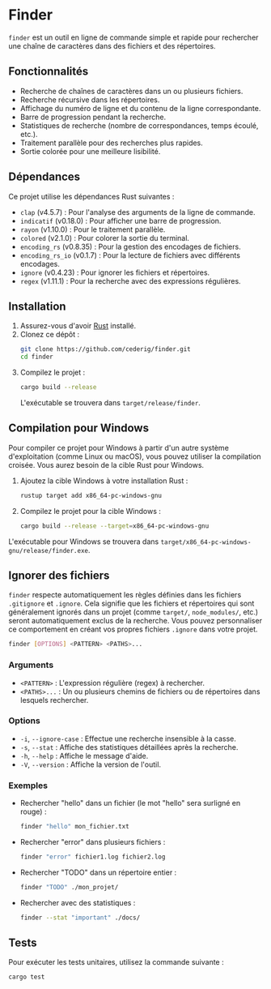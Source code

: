 # Finder

`finder` est un outil en ligne de commande simple et rapide pour rechercher une chaîne de caractères dans des fichiers et des répertoires.

## Fonctionnalités

- Recherche de chaînes de caractères dans un ou plusieurs fichiers.
- Recherche récursive dans les répertoires.
- Affichage du numéro de ligne et du contenu de la ligne correspondante.
- Barre de progression pendant la recherche.
- Statistiques de recherche (nombre de correspondances, temps écoulé, etc.).
- Traitement parallèle pour des recherches plus rapides.
- Sortie colorée pour une meilleure lisibilité.

## Dépendances

Ce projet utilise les dépendances Rust suivantes :

- `clap` (v4.5.7) : Pour l'analyse des arguments de la ligne de commande.
- `indicatif` (v0.18.0) : Pour afficher une barre de progression.
- `rayon` (v1.10.0) : Pour le traitement parallèle.
- `colored` (v2.1.0) : Pour colorer la sortie du terminal.
- `encoding_rs` (v0.8.35) : Pour la gestion des encodages de fichiers.
- `encoding_rs_io` (v0.1.7) : Pour la lecture de fichiers avec différents encodages.
- `ignore` (v0.4.23) : Pour ignorer les fichiers et répertoires.
- `regex` (v1.11.1) : Pour la recherche avec des expressions régulières.

## Installation

1.  Assurez-vous d'avoir [Rust](https://www.rust-lang.org/tools/install) installé.
2.  Clonez ce dépôt :
    ```sh
    git clone https://github.com/cederig/finder.git
    cd finder
    ```
3.  Compilez le projet :
    ```sh
    cargo build --release
    ```
    L'exécutable se trouvera dans `target/release/finder`.

## Compilation pour Windows

Pour compiler ce projet pour Windows à partir d'un autre système d'exploitation (comme Linux ou macOS), vous pouvez utiliser la compilation croisée. Vous aurez besoin de la cible Rust pour Windows.

1.  Ajoutez la cible Windows à votre installation Rust :
    ```sh
    rustup target add x86_64-pc-windows-gnu
    ```

2.  Compilez le projet pour la cible Windows :
    ```sh
    cargo build --release --target=x86_64-pc-windows-gnu
    ```

L'exécutable pour Windows se trouvera dans `target/x86_64-pc-windows-gnu/release/finder.exe`.

## Ignorer des fichiers

`finder` respecte automatiquement les règles définies dans les fichiers `.gitignore` et `.ignore`. Cela signifie que les fichiers et répertoires qui sont généralement ignorés dans un projet (comme `target/`, `node_modules/`, etc.) seront automatiquement exclus de la recherche. Vous pouvez personnaliser ce comportement en créant vos propres fichiers `.ignore` dans votre projet.

```sh
finder [OPTIONS] <PATTERN> <PATHS>...
```

### Arguments

-   `<PATTERN>` : L'expression régulière (regex) à rechercher.
-   `<PATHS>...` : Un ou plusieurs chemins de fichiers ou de répertoires dans lesquels rechercher.

### Options

-   `-i`, `--ignore-case` : Effectue une recherche insensible à la casse.
-   `-s`, `--stat` : Affiche des statistiques détaillées après la recherche.
-   `-h`, `--help` : Affiche le message d'aide.
-   `-V`, `--version` : Affiche la version de l'outil.

### Exemples

-   Rechercher "hello" dans un fichier (le mot "hello" sera surligné en rouge) :
    ```sh
    finder "hello" mon_fichier.txt
    ```

-   Rechercher "error" dans plusieurs fichiers :
    ```sh
    finder "error" fichier1.log fichier2.log
    ```

-   Rechercher "TODO" dans un répertoire entier :
    ```sh
    finder "TODO" ./mon_projet/
    ```

-   Rechercher avec des statistiques :
    ```sh
    finder --stat "important" ./docs/
    ```

## Tests

Pour exécuter les tests unitaires, utilisez la commande suivante :

```sh
cargo test
```
